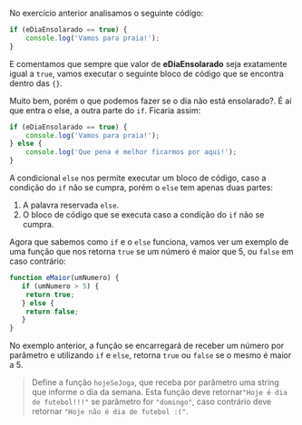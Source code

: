 No exercício anterior analisamos o seguinte código:

```javascript
if (eDiaEnsolarado == true) {
	console.log('Vamos para praia!');
}
```

E comentamos que sempre que valor de **eDiaEnsolarado** seja exatamente igual a `true`, vamos executar o seguinte bloco de código que se encontra dentro das `{}`.

Muito bem, porém o que podemos fazer se o dia não está ensolarado?. É aí que entra o else, a outra parte do `if`. Ficaria assim:

```javascript
if (eDiaEnsolarado == true) {
	console.log('Vamos para praia!');
} else {
	console.log('Que pena é melhor ficarmos por aqui!');
}
```

A condicional `else` nos permite executar um bloco de código, caso a condição do `if` não se cumpra, porém o `else` tem apenas duas partes:

1. A palavra reservada `else`.
2. O bloco de código que se executa caso a condição do `if` não se cumpra.

Agora que sabemos como `if` e o `else` funciona, vamos ver um exemplo de uma função que nos retorna `true` se um número é maior que 5, ou `false` em caso contrário:

```javascript
function eMaior(umNumero) {
   if (umNumero > 5) {
 	return true;
   } else {
 	return false;
   }
}
```

No exemplo anterior, a função se encarregará de receber um número por parâmetro e utilizando `if` e `else`, retorna `true` ou `false` se o mesmo é maior a 5.

> Define a função `hojeSeJoga`, que receba por parâmetro uma string que informe o día da semana. Esta função deve retornar`"Hoje é dia de futebol!!!"` se parâmetro for `"domingo"`, caso contrário deve retornar `"Hoje não é dia de futebol :("`.
